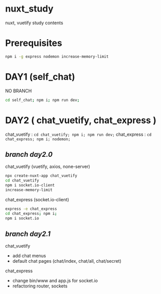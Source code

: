 # nuxt_study
nuxt, vuetify study contents

# Prerequisites
```sh
npm i -g express nodemon increase-memory-limit
```

# DAY1 (self_chat)
NO BRANCH
```sh
cd self_chat; npm i; npm run dev;
```

# DAY2 ( chat_vuetify, chat_express )
chat_vuetify : ` cd chat_vuetify; npm i; npm run dev; `
chat_express : ` cd chat_express; npm i; nodemon; `

## *branch day2.0*
chat_vuetify (vuetify, axios, none-server)
```sh
npx create-nuxt-app chat_vuetify
cd chat_vuetify
npm i socket.io-client
increase-memory-limit
```
chat_express (socket.io-client)
```sh
express -e chat_express
cd chat_express; npm i;
npm i socket.io
```

## *branch day2.1*
chat_vuetify
- add chat menus
- default chat pages (chat/index, chat/all, chat/secret)

chat_express
- change bin/www and app.js for socket.io
- refactoring router, sockets

   